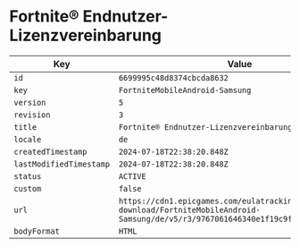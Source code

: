 # Fortnite® Endnutzer-Lizenzvereinbarung

| Key | Value |
| --- | ----- |
| `id` | `6699995c48d8374cbcda8632` |
| `key` | `FortniteMobileAndroid-Samsung` |
| `version` | `5` |
| `revision` | `3` |
| `title` | `Fortnite® Endnutzer-Lizenzvereinbarung` |
| `locale` | `de` |
| `createdTimestamp` | `2024-07-18T22:38:20.848Z` |
| `lastModifiedTimestamp` | `2024-07-18T22:38:20.848Z` |
| `status` | `ACTIVE` |
| `custom` | `false` |
| `url` | `https://cdn1.epicgames.com/eulatracking-download/FortniteMobileAndroid-Samsung/de/v5/r3/9767061646340e1f19c9fb8397f3d5f0.pdf` |
| `bodyFormat` | `HTML` |
